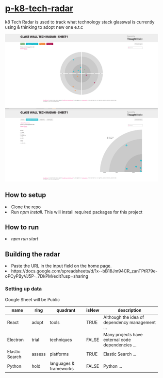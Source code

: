 # [p-k8-tech-radar](https://github.com/k8-proxy/p-k8-tech-radar)

<p>k8 Tech Radar is used to track what technology stack glasswal is currently using & thinking to adopt new one e.t.c</p>

![k8-tech-radar Screenshot](https://github.com/hunnain/p-k8-tech-radar/blob/master/src/images/techradar2.png)
![k8-tech-radar Screenshot](https://github.com/hunnain/p-k8-tech-radar/blob/master/src/images/techradar3.png)

## How to setup
<li>Clone the repo</li>
<li> Run<i> npm install</i>. This will install required packages for this project </li>

## How to run 
<li> <i>npm run start </i></li>

## Building the radar
<li>Paste the URL in the input field on the home page.</li>
<li>https://docs.google.com/spreadsheets/d/1x--bB18Jm94CR_zanTPtR79e-oPCyPByVJ5P-_7DkPM/edit?usp=sharing</li>

### Setting up data

Google Sheet will be Public 

| name          | ring   | quadrant               | isNew | description                                             |
|---------------|--------|------------------------|-------|---------------------------------------------------------|
| React      | adopt  | tools                  | TRUE  | Although the idea of dependency management ...          |
| Electron | trial  | techniques             | FALSE | Many projects have external code dependencies ...       |
| Elastic Search  | assess | platforms              | TRUE  | Elastic Search   ...   |
| Python           | hold   | languages & frameworks | FALSE | Python  ... |  

